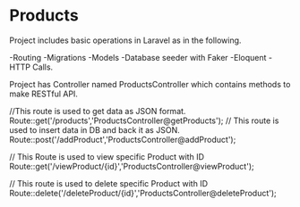 # Products
Project includes basic operations in Laravel as in the following.

-Routing
-Migrations
-Models
-Database seeder with Faker
-Eloquent
-HTTP Calls.

Project has Controller named ProductsController which contains methods to make RESTful API.

//This route is used to get data as JSON format.
  Route::get('/products','ProductsController@getProducts');
  // This route is used to insert data in DB and back it as JSON.
  Route::post('/addProduct','ProductsController@addProduct');
  
  // This Route is used to view specific Product with ID
  Route::get('/viewProduct/{id}','ProductsController@viewProduct');
  
  // This route is used to delete specific Product with ID
  Route::delete('/deleteProduct/{id}','ProductsController@deleteProduct');

